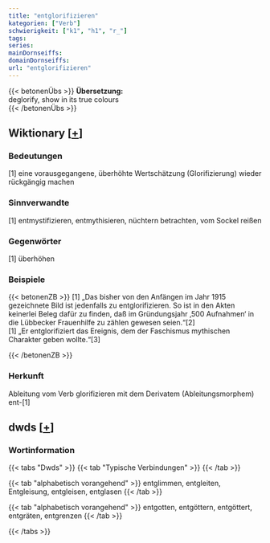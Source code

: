 ```yaml
---
title: "entglorifizieren"
kategorien: ["Verb"]
schwierigkeit: ["k1", "h1", "r_"]
tags:
series:
mainDornseiffs:
domainDornseiffs:
url: "entglorifizieren"
---
```


{{< betonenÜbs >}}
**Übersetzung:**  
deglorify, show in its true colours  
{{< /betonenÜbs >}}

## Wiktionary [[+](https://de.wiktionary.org/wiki/entglorifizieren)]

### Bedeutungen
[1] eine vorausgegangene, überhöhte Wertschätzung (Glorifizierung) wieder rückgängig machen  

### Sinnverwandte
[1] entmystifizieren, entmythisieren, nüchtern betrachten, vom Sockel reißen  

### Gegenwörter
[1] überhöhen  

### Beispiele
{{< betonenZB >}}
[1] „Das bisher von den Anfängen im Jahr 1915 gezeichnete Bild ist jedenfalls zu entglorifizieren. So ist in den Akten keinerlei Beleg dafür zu finden, daß im Gründungsjahr ‚500 Aufnahmen‘ in die Lübbecker Frauenhilfe zu zählen gewesen seien.“[2]  
[1] „Er entglorifiziert das Ereignis, dem der Faschismus mythischen Charakter geben wollte.“[3]  

{{< /betonenZB >}}
### Herkunft
Ableitung vom Verb glorifizieren mit dem Derivatem (Ableitungsmorphem) ent-[1]  



## dwds [[+](https://www.dwds.de/wb/entglorifizieren)]

### Wortinformation
{{< tabs "Dwds" >}}
{{< tab "Typische Verbindungen" >}}
{{< /tab >}}

{{< tab "alphabetisch vorangehend" >}}
entglimmen, entgleiten, Entgleisung, entgleisen, entglasen
{{< /tab >}}

{{< tab "alphabetisch vorangehend" >}}
entgotten, entgöttern, entgöttert, entgräten, entgrenzen
{{< /tab >}}

{{< /tabs >}}

